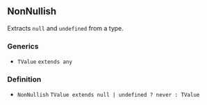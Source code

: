 NonNullish
----------

Extracts `null` and `undefined` from a type.

### Generics

*   `TValue` `extends any`

### Definition

*   `NonNullish` `TValue extends null | undefined ? never : TValue`